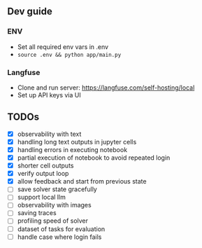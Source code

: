 ## Dev guide

### ENV

-   Set all required env vars in .env
-   `source .env && python app/main.py`

### Langfuse

-   Clone and run server: https://langfuse.com/self-hosting/local
-   Set up API keys via UI

## TODOs

-   [x] observability with text
-   [x] handling long text outputs in jupyter cells
-   [x] handling errors in executing notebook
-   [x] partial execution of notebook to avoid repeated login
-   [x] shorter cell outputs
-   [x] verify output loop
-   [x] allow feedback and start from previous state
-   [ ] save solver state gracefully
-   [ ] support local llm
-   [ ] observability with images
-   [ ] saving traces
-   [ ] profiling speed of solver
-   [ ] dataset of tasks for evaluation
-   [ ] handle case where login fails
